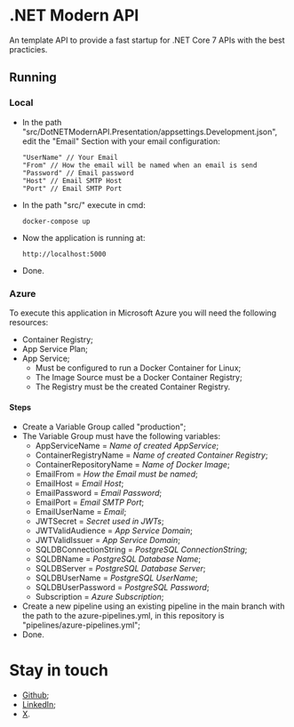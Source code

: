 # .NET Modern API
An template API to provide a fast startup for .NET Core 7 APIs with the best practicies.
## Running
### Local
- In the path "src/DotNETModernAPI.Presentation/appsettings.Development.json", edit the "Email" Section with your email configuration:
    ```
    "UserName" // Your Email
    "From" // How the email will be named when an email is send 
    "Password" // Email password
    "Host" // Email SMTP Host
    "Port" // Email SMTP Port
    ```
- In the path "src/" execute in cmd:
    ```
    docker-compose up
    ```
- Now the application is running at:
    ```
    http://localhost:5000
    ```
- Done.
### Azure
To execute this application in Microsoft Azure you will need the following resources:
- Container Registry;
- App Service Plan;
- App Service;
    - Must be configured to run a Docker Container for Linux;
    - The Image Source must be a Docker Container Registry;
    - The Registry must be the created Container Registry.
#### Steps
- Create a Variable Group called "production";
- The Variable Group must have the following variables:
    - AppServiceName = *Name of created AppService*;
    - ContainerRegistryName = *Name of created Container Registry*;
    - ContainerRepositoryName = *Name of Docker Image*;
    - EmailFrom = *How the Email must be named*;
    - EmailHost = *Email Host*;
    - EmailPassword = *Email Password*;
    - EmailPort = *Email SMTP Port*;
    - EmailUserName = *Email*;
    - JWTSecret = *Secret used in JWTs*;
    - JWTValidAudience = *App Service Domain*;
    - JWTValidIssuer = *App Service Domain*;
    - SQLDBConnectionString = *PostgreSQL ConnectionString*;
    - SQLDBName = *PostgreSQL Database Name*;
    - SQLDBServer = *PostgreSQL Database Server*;
    - SQLDBUserName = *PostgreSQL UserName*;
    - SQLDBUserPassword = *PostgreSQL Password*;
    - Subscription = *Azure Subscription*;
- Create a new pipeline using an existing pipeline in the main branch with the path to the azure-pipelines.yml, in this repository is "pipelines/azure-pipelines.yml";
- Done.
# Stay in touch
- [Github](https://github.com/pedroo-csproj);
- [LinkedIn](https://www.linkedin.com/in/pedroo-csproj/);
- [X](https://twitter.com/pedro_csproj).
